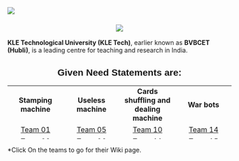 ![](https://komarev.com/ghpvc/?username=H-Division-2021-2022-Even&label=REPOSITORY+VIEWS)
             <h3 align="center"><img align="center" src="https://www.kletech.ac.in/wp-content/uploads/2019/07/logo.png"></h3>
**KLE Technological University (KLE Tech)**, earlier known as **BVBCET (Hubli)**, is a leading centre for teaching and research in India.
<br>
<h2 align="center"><span style="font-family: 'arial black', sans-serif;">Given Need Statements are:</span></h2>
<table align="center" style="height: 120px; width: 100%; border-collapse: collapse;">
<tbody>
<tr style="height: 24px;">
<td style="width: 25%; height: 24px; text-align: center;"><strong>Stamping machine</strong></td>
<td style="width: 25%; height: 24px; text-align: center;"><strong>Useless machine</strong></td>
<td style="width: 25%; height: 24px; text-align: center;"><strong>Cards shuffling and dealing machine</strong></td>
<td style="width: 25%; height: 24px; text-align: center;"><strong>War bots</strong></td>
</tr>
<tr style="height: 24px;">
<td style="width: 25%; height: 24px; text-align: center;"><a href="https://github.com/O-division-2021-2022-Even/Repo-01/wiki" target="_blank" rel="noopener">Team 01</a></td>
<td style="width: 25%; height: 24px; text-align: center;"><a href="https://github.com/O-Division-2021-2022-Even/Repo-05/wiki" target="_blank" rel="noopener">Team 05</a></td>
<td style="width: 25%; height: 24px; text-align: center;"><a href="https://github.com/O-Division-2021-2022-Even/Repo-09/wiki" target="_blank" rel="noopener">Team 10</a></td>
<td style="width: 25%; height: 24px; text-align: center;"><a href="https://github.com/O-Division-2021-2022-Even/Repo-14/wiki" target="_blank" rel="noopener">Team 14</a></td>
</tr>
<tr style="height: 24px;">
<td style="width: 25%; height: 24px; text-align: center;"><a href="https://github.com/O-Division-2021-2022-Even/Repo-02/wiki" target="_blank" rel="noopener">Team 02</a></td>
<td style="width: 25%; height: 24px; text-align: center;"><a href="https://github.com/O-Division-2021-2022-Even/Repo-06/wiki" target="_blank" rel="noopener">Team 06</a></td>
<td style="width: 25%; height: 24px; text-align: center;"><a href="https://github.com/O-Division-2021-2022-Even/Repo-10/wiki" target="_blank" rel="noopener">Team 11</a></td>
<td style="width: 25%; height: 24px; text-align: center;"><a href="https://github.com/O-Division-2021-2022-Even/Repo-15/wiki" target="_blank" rel="noopener">Team 15</a></td>
</tr>
<tr style="height: 24px;">
<td style="width: 25%; height: 24px; text-align: center;"><a href="https://github.com/O-Division-2021-2022-Even/Repo-03/wiki" target="_blank" rel="noopener">Team 03</a></td>
<td style="width: 25%; height: 24px; text-align: center;"><a href="https://github.com/O-Division-2021-2022-Even/Repo-07/wiki" target="_blank" rel="noopener">Team 07</a></td>
<td style="width: 25%; height: 24px; text-align: center;"><a href="https://github.com/O-Division-2021-2022-Even/Repo-11/wiki" target="_blank" rel="noopener">Team 12</a></td>
<td style="width: 25%; height: 24px; text-align: center;"><a href="https://github.com/O-Division-2021-2022-Even/Repo-16/" target="_blank" rel="noopener">Team 16</a></td>
</tr>
<tr style="height: 24px;">
<td style="width: 25%; height: 24px; text-align: center;"><a href="https://github.com/O-Division-2021-2022-Even/Repo-04/wiki" target="_blank" rel="noopener">Team 04</a></td>
<td style="width: 25%; height: 24px; text-align: center;"><a href="https://github.com/O-Division-2021-2022-Even/Repo-08/wiki" target="_blank" rel="noopener">Team 08</a></td>
<td style="width: 25%; height: 24px; text-align: center;"><a href="https://github.com/O-Division-2021-2022-Even/Repo-12/wiki" target="_blank" rel="noopener">Team 13</a></td>
<td style="width: 25%; height: 24px; text-align: center;"><a href="https://github.com/O-Division-2021-2022-Even/Repo-17/wiki" target="_blank" rel="noopener">Team 17</a></td>
</tr>
<tr>
<td style="width: 25%; text-align: center;"></td>
<td style="width: 25%; text-align: center;"></td>
<td style="width: 25%; text-align: center;"><a href="https://github.com/O-Division-2021-2022-Even/Repo-13/wiki" target="_blank" rel="noopener">Team 09</a></td>
<td style="width: 25%; text-align: center;"></td>
</tr>
</tbody>
</table>
*Click On the teams to go for their Wiki page.

&nbsp;
